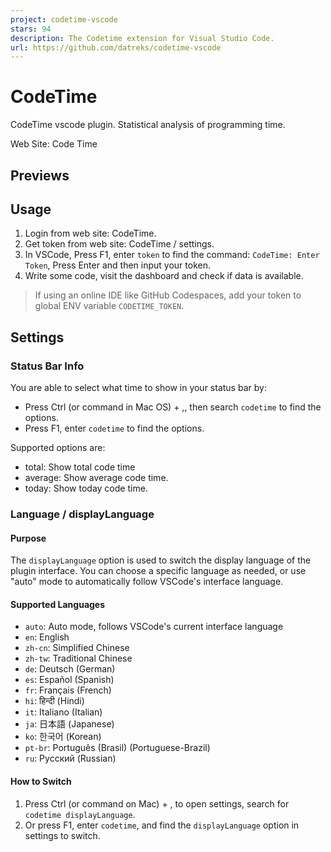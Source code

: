 ```yaml
---
project: codetime-vscode
stars: 94
description: The Codetime extension for Visual Studio Code.
url: https://github.com/datreks/codetime-vscode
---
```


CodeTime
========

CodeTime vscode plugin. Statistical analysis of programming time.

Web Site: Code Time

Previews
--------

Usage
-----

1.  Login from web site: CodeTime.
2.  Get token from web site: CodeTime / settings.
3.  In VSCode, Press F1, enter `token` to find the command: `CodeTime: Enter Token`, Press Enter and then input your token.
4.  Write some code, visit the dashboard and check if data is available.

> If using an online IDE like GitHub Codespaces, add your token to global ENV variable `CODETIME_TOKEN`.

Settings
--------

### Status Bar Info

You are able to select what time to show in your status bar by:

-   Press Ctrl (or command in Mac OS) + ,, then search `codetime` to find the options.
-   Press F1, enter `codetime` to find the options.

Supported options are:

-   total: Show total code time
-   average: Show average code time.
-   today: Show today code time.

### Language / displayLanguage

#### Purpose

The `displayLanguage` option is used to switch the display language of the plugin interface. You can choose a specific language as needed, or use "auto" mode to automatically follow VSCode's interface language.

#### Supported Languages

-   `auto`: Auto mode, follows VSCode's current interface language
-   `en`: English
-   `zh-cn`: Simplified Chinese
-   `zh-tw`: Traditional Chinese
-   `de`: Deutsch (German)
-   `es`: Español (Spanish)
-   `fr`: Français (French)
-   `hi`: हिन्दी (Hindi)
-   `it`: Italiano (Italian)
-   `ja`: 日本語 (Japanese)
-   `ko`: 한국어 (Korean)
-   `pt-br`: Português (Brasil) (Portuguese-Brazil)
-   `ru`: Русский (Russian)

#### How to Switch

1.  Press Ctrl (or command on Mac) + , to open settings, search for `codetime displayLanguage`.
2.  Or press F1, enter `codetime`, and find the `displayLanguage` option in settings to switch.
